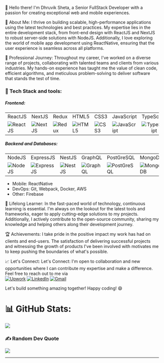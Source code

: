 👋 Hello there! I'm Dhruvik Sheta, a Senior FullStack Developer with a passion for creating exceptional web and mobile experiences. 

🚀 About Me:
I thrive on building scalable, high-performance applications using the latest technologies and best practices. My expertise lies in the entire development stack, from front-end design with ReactJS and NextJS to robust server-side solutions with NodeJS. Additionally, I love exploring the world of mobile app development using ReactNative, ensuring that the user experience is seamless across all platforms.

💼 Professional Journey:
Throughout my career, I've worked on a diverse range of projects, collaborating with talented teams and clients from various industries. My hands-on experience has taught me the value of clean code, efficient algorithms, and meticulous problem-solving to deliver software that stands the test of time.

<h3 align="left">🔧 Tech Stack and tools:</h3>
<h5 align="left">Frontend:</h5>
<table>
  <tr>
    <td>ReactJS</td>
    <td>NextJS</td>
    <td>Redux</td>
    <td>HTML5</td>
    <td>CSS3</td>
    <td>JavaScript</td>
    <td>TypeScript</td>
  </tr>
  <tr>
    <td><img src="https://skillicons.dev/icons?i=react" alt="ReactJS" /></td>
    <td><img src="https://skillicons.dev/icons?i=nextjs" alt="NextJS" /></td>
    <td><img src="https://skillicons.dev/icons?i=redux" alt="Redux" /></td>
    <td><img src="https://skillicons.dev/icons?i=html" alt="HTML5" /></td>
    <td><img src="https://skillicons.dev/icons?i=css" alt="CSS3" /></td>
    <td><img src="https://skillicons.dev/icons?i=js" alt="JavaScript" /></td>
    <td style="text-align: center;"><img src="https://skillicons.dev/icons?i=ts" alt="TypeScript" /></td>
  </tr>
</table>
<h5 align="left">Backend and Databases:</h5>
<table>
  <tr>
    <td>NodeJS</td>
    <td>ExpressJS</td>
    <td>NestJS</td>
    <td>GraphQL</td>
    <td>PostGreSQL</td>
    <td>MongoDB</td>
    <td>MySQL</td>
    <td>DynamoDB</td>
  </tr>
  <tr>
    <td><img src="https://skillicons.dev/icons?i=nodejs" alt="NodeJS" /></td>
    <td><img src="https://skillicons.dev/icons?i=express" alt="ExpressJS" /></td>
    <td><img src="https://skillicons.dev/icons?i=nestjs" alt="NestJS" /></td>
    <td><img src="https://skillicons.dev/icons?i=graphql" alt="GraphQL" /></td>
    <td><img src="https://skillicons.dev/icons?i=postgres" alt="PostGreSQL" /></td>
    <td><img src="https://skillicons.dev/icons?i=mongodb" alt="MongoDB" /></td>
    <td><img src="https://skillicons.dev/icons?i=mysql" alt="MySQL" /></td>
    <td><img src="https://skillicons.dev/icons?i=dynamodb" alt="DynamoDB" /></td>
  </tr>
</table>

- Mobile: ReactNative
- DevOps: Git, Webpack, Docker, AWS
- Other: Firebase


🌱 Lifelong Learner:
In the fast-paced world of technology, continuous learning is essential. I'm always on the lookout for the latest tools and frameworks, eager to apply cutting-edge solutions to my projects. Additionally, I actively contribute to the open-source community, sharing my knowledge and helping others along their development journey.

🏆 Achievements:
I take pride in the positive impact my work has had on clients and end-users. The satisfaction of delivering successful projects and witnessing the growth of products I've been involved with motivates me to keep pushing the boundaries of what's possible.

📈 Let's Connect:
Let's Connect: I'm open to collaboration and new opportunities where I can contribute my expertise and make a difference. Feel free to reach out to me via <br/>
[![Upwork](https://img.shields.io/badge/Upwork-%234ea94b.svg?style=flat&logo=Upwork&logoColor=white)](https://www.upwork.com/freelancers/~0128bae70e2c5feebd)
[![LinkedIn](https://img.shields.io/badge/LinkedIn-%230077B5.svg?logo=linkedin&logoColor=white)](https://www.linkedin.com/in/sheta-dhruvik-320a741b8/)
[![Gmail](https://img.shields.io/badge/Gmail-%23B92B27.svg?logo=Gmail&logoColor=white)](href="mailto:shetadhruvik13@gmail.com")

Let's build something amazing together! Happy coding! 😄

# 📊 GitHub Stats:
![](https://github-readme-streak-stats.herokuapp.com/?user=shetadhruvik&theme=dark&hide_border=true)<br/>

### ✍️ Random Dev Quote
![](https://quotes-github-readme.vercel.app/api?type=horizontal&theme=radical)

---


